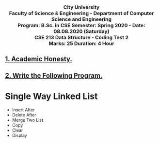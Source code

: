 <h3 align="center">
City University<br/>
Faculty of Science & Engineering - Department of Computer Science and Engineering<br/>
Program: B.Sc. in CSE  Semester: Spring 2020 - Date: 08.08.2020 (Saturday)<br/>
CSE 213 Data Structure - Coding Test 2<br/>
Marks: 25  Duration: 4 Hour
</h3>

## [1. Academic Honesty.](../Coding_Test_2/1.c)

## [2. Write the Following Program.](../Coding_Test_2/2.c)

# Single Way Linked List
* Insert After
* Delete After
* Merge Two List
* Copy
* Clear
* Display
